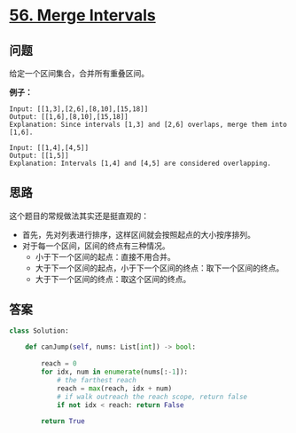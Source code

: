 # [56. Merge Intervals](https://leetcode.com/problems/merge-intervals/)

## 问题

给定一个区间集合，合并所有重叠区间。

**例子：**

```
Input: [[1,3],[2,6],[8,10],[15,18]]
Output: [[1,6],[8,10],[15,18]]
Explanation: Since intervals [1,3] and [2,6] overlaps, merge them into [1,6].

Input: [[1,4],[4,5]]
Output: [[1,5]]
Explanation: Intervals [1,4] and [4,5] are considered overlapping.
```

## 思路

这个题目的常规做法其实还是挺直观的：

- 首先，先对列表进行排序，这样区间就会按照起点的大小按序排列。
- 对于每一个区间，区间的终点有三种情况。
  - 小于下一个区间的起点：直接不用合并。
  - 大于下一个区间的起点，小于下一个区间的终点：取下一个区间的终点。
  - 大于下一个区间的终点：取这个区间的终点。

## 答案

```python
class Solution:
    
    def canJump(self, nums: List[int]) -> bool:
        
        reach = 0
        for idx, num in enumerate(nums[:-1]):
            # the farthest reach
            reach = max(reach, idx + num)
            # if walk outreach the reach scope, return false
            if not idx < reach: return False
            
        return True
```